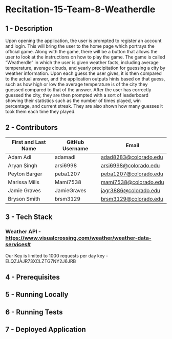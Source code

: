 # Recitation-15-Team-8-Weatherdle

## 1 - Description
Upon opening the application, the user is prompted to register an account and login.
This will bring the user to the home page which portrays the official game. Along with the game,
there will be a button that allows the user to look at the instructions on how to play the game.
The game is called “Weatherdle” in which the user is given weather facts, including
average temperature, average clouds, and yearly precipitation for guessing a city by weather
information. Upon each guess the user gives, it is then compared to the actual answer, and the
application outputs hints based on that guess, such as how high or low the average temperature
is of the city they guessed compared to that of the answer.
After the user has correctly guessed the city, they are then prompted with a sort of
leaderboard showing their statistics such as the number of times played, win percentage, and
current streak. They are also shown how many guesses it took them each time they played.
## 2 - Contributors
| First and Last Name | GitHub Username | Email                 |
|---------------------|-----------------|-----------------------|
| Adam Adl            | adamadl         | adad8283@colorado.edu |
| Aryan Singh         | arsi6998        | arsi6998@colorado.edu |
| Peyton Barger       | peba1207        | peba1207@colorado.edu |
| Marissa Mills       | Mami7538        | mami7538@colorado.edu |
| Jamie Graves        | JamieGraves     | jagr3886@colorado.edu |
| Bryson Smith        | brsm3129        | brsm3129@colorado.edu |
## 3 - Tech Stack
### Weather API - https://www.visualcrossing.com/weather/weather-data-services#
Our Key is limited to 1000 requests per day
key - ELQZJAJR73XCLZTG7NY2J6JRB
## 4 - Prerequisites 
## 5 - Running Locally
## 6 - Running Tests
## 7 - Deployed Application

